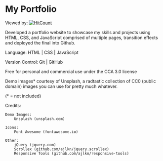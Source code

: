 # My Portfolio
Viewed by: [![HitCount](http://hits.dwyl.com/rishabhgarhewal/rishabhgarhewalgithubio.svg)](http://hits.dwyl.com/rishabhgarhewal/rishabhgarhewalgithubio)

Developed a portfolio website to showcase my skills and projects using HTML, CSS, and JavaScript comprised of multiple pages, transition effects and deployed the final into Github.

Language: HTML | CSS | JavaScript

Version Control: Git | GitHub

Free for personal and commercial use under the CCA 3.0 license

Demo images* courtesy of Unsplash, a radtastic collection of CC0 (public domain) images
you can use for pretty much whatever.

(* = not included)

Credits:

	Demo Images:
		Unsplash (unsplash.com)

	Icons:
		Font Awesome (fontawesome.io)

	Other:
		jQuery (jquery.com)
		Scrollex (github.com/ajlkn/jquery.scrollex)
		Responsive Tools (github.com/ajlkn/responsive-tools)

